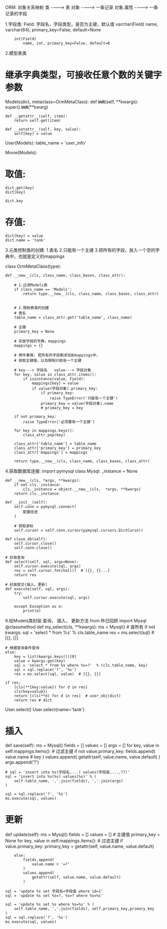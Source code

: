 ORM: 对象关系映射
类 ----> 表
对象 ----> 一条记录
对象.属性 ----> 一条记录的字段

1.字段类:
    Field:
        字段名，字段类型，是否为主键，默认值
        varchar(Field)
            name, varchar(64), primary_key=False, default=None

        int(Field)
            name, int, primary_key=False, default=0

2.模型表类

# 继承字典类型，可接收任意个数的关键字参数
Models(dict, metaclass=OrmMetaClass):
    def __init__(self, **kwargs):
        super().__init__(**kwarg)

    def __getattr__(self, item):
        return self.get(item)

    def __setattr__(self, key, value):
        self[key] = value

User(Models):
    table_name = 'user_info'

Movie(Models):

# 取值:
    dict.get(key)
    dict[key]

    dict.key

# 存值:
    dict[key] = value
    dict.name = 'tank'


3.元类控制类的创建:
    1.表名
    2.只能有一个主键
    3.把所有的字段，放入一个空的字典中，也就是定义的mappings

class OrmMetaClass(type):

    def __new__(cls, class_name, class_bases, class_attr):

        # 1.过滤Models类
        if class_name == 'Models':
            return type.__new__(cls, class_name, class_bases, class_attr)


        # 2.限制表类的创建
        # 表名
        table_name = class_attr.get('table_name', class_name)

        # 主键
        primary_key = None

        # 存放字段的字典，mappings
        mappings = {}

        # 两件事情: 把所有的字段都添加到mappings中，
        # 获取主键值，以及限制只能有一个主键

        # key---> 字段名   value---> 字段对象
        for key, value in class_attr.items():
            if isinstance(value, Field):
                mappings[key] = value
                if value(字段对象).primary_key:
                    if primary_key:
                        raise TypeError('只能有一个主键')
                    primary_key = value(字段对象).name
                    # primary_key = key

        if not primary_key:
            raise TypeError('必须要有一个主键')

        for key in mappings.keys():
            class_attr.pop(key)

        class_attr['table_name'] = table_name
        class_attr['primary_key'] = primary_key
        class_attr['mappings'] = mappings

        return type.__new__(cls, class_name, class_bases, class_attr)


4.获取数据库连接:
import pymysql
class Mysql:
    _instance = None

    def __new__(cls, *args, **kwargs):
        if not cls._instance:
            cls._instance = object.__new__(cls,  *args, **kwargs)
        return cls._instance

    def __init__(self):
        self.conn = pymysql.connect(
            配置信息
        )

        # 获取游标
        self.cursor = self.conn.cursor(pymysql.cursors.DictCursor)

    def close_db(self):
        self.cursor.close()
        self.conn.close()

    # 封装查询
    def select(self, sql, args=None):
        self.cursor.execute(sql, args)
        res = self.cursor.fetchall()  # [{}, {}...]
        return res

    # 封装提交(插入，更新)
    def execute(self, sql, args):
        try:
            self.cursor.execute(sql, args)

        except Exception as e:
            print(e)



6.给Models类封装 查询， 插入， 更新方法
from 昨日回顾 import Mysql
@classmethod
def my_select(cls, **kwargs):
    ms = Mysql()
    # 查所有
    if not kwargs:
        sql = 'select * from %s' % cls.table_name
        res = ms.select(sql)  # [{}, {}]

    # 根据查询条件查询
    else:
        key = list(kwargs.keys())[0]
        value = kwargs.get(key)
        sql = 'select * from %s where %s=?'  % (cls.table_name, key)
        sql = sql.replace('?', '%s')
        res = ms.select(sql, value)  # [{}, {}]

    if res:
        [cls(**{key:value}) for d in res]
        cls(key=value})
        return [cls(**d) for d in res]  # user_obj(dict)
        return res # dict
User.select()
User.select(name='tank')

# 插入
def save(self):
    ms = Mysql()
    fields = []
    values = []
    args = []
    for key, value in self.mappings.items():
        # 过滤主键
        if not value.primary_key:
            fields.append(
                value.name
                # key
            )
            values.append(
                getattr(self, value.name, value.default)
            )
            args.append('?')

    # sql = 'insert into %s(字段名,...) values(字段值,...,??)'
    sql = 'insert into %s(%s) values(%s)' % (
        self.table_name, ','.join(fields), ','.join(args)
    )

    sql = sql.replace('?', '%s')
    ms.execute(sql, values)


# 更新
def update(self):
ms = Mysql()
    fields = []
    values = []
    # 主键值
    primary_key = None
    for key, value in self.mappings.items():
        # 过滤主键
        if value.primary_key:
            primary_key = getattr(self, value.name, value.default)

        else:
            fields.append(
                value.name + '=?'
            )
            values.append(
                getattr(self, value.name, value.default)
            )

    sql = 'update %s set 字段名=字段值 where id=1'
    sql = 'update %s set %s=?, %s=? where %s=%s'

    sql = 'update %s set %s where %s=%s' % (
        self.table_name, ','.join(fields), self.primary_key,primary_key
    )
    sql = sql.replace('?', '%s')
    ms.execute(sql, values)
